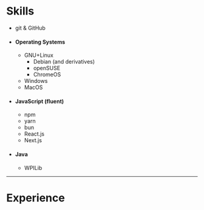 # Skills

<!-- %% add devicons later %% -->
- git & GitHub
- #### Operating Systems
	- GNU+Linux
		- Debian (and derivatives)
		- openSUSE
		- ChromeOS
	- Windows
	- MacOS
- #### JavaScript (fluent)
	- npm
	- yarn
	- bun
	- React.js
	- Next.js
- #### Java
	- WPILib

---

# Experience

